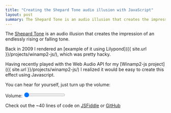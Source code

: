 ```yaml
---
title: "Creating the Shepard Tone audio illusion with JavaScript"
layout: post
summary: The Shepard Tone is an audio illusion that creates the impression of an endlessly rising or falling tone.
---
```


The [Shepard Tone](http://en.wikipedia.org/wiki/Shepard_tone) is an audio
illusion that creates the impression of an endlessly rising or falling tone.

Back in 2009 I rendered an [example of it using
Lilypond]({{ site.url }}/projects/winamp2-js/), which was pretty
hacky.

Having recently played with the Web Audio API for my [Winamp2-js
project]({{ site.url }}/projects/winamp2-js/) I realized it
would be easy to create this effect using Javascript.

You can hear for yourself, just turn up the volume:

<script>
var min_freq = 10;
var max_freq = 40000;
var steps_per_loop = 12;
var seconds_per_loop = 5;

var audioCtx = new (window.AudioContext || window.webkitAudioContext)();
var gainNode = audioCtx.createGain();
gainNode.connect(audioCtx.destination);

setVolume(0); // Initialize volume to match range input
var playing = false;

var step_speed = 1000 * seconds_per_loop / steps_per_loop;
var multiplier = Math.pow(2, 1/steps_per_loop)
var current_step = 0;
var oscillators = [];

function shepardLoop () {
    base_freq = min_freq;
    for(i = 0; base_freq < max_freq; i++) {
        if(oscillators[i]) oscillators[i].stop(0);
        freq = base_freq * Math.pow(multiplier, current_step);
        oscillator = audioCtx.createOscillator();
        oscillator.frequency.value = freq; // value in hertz
        oscillator.connect(gainNode);
        oscillator.start(0);
        oscillators[i] = oscillator;
        base_freq = base_freq * 2;
    }
    current_step = (current_step + 1) % steps_per_loop;
    setTimeout(shepardLoop, step_speed);
}

function start() {
    if(!playing) {
        playing = true;
        shepardLoop();
    }
}
function setVolume(volume) {
    gainNode.gain.value = volume / 100 / 12;
}
</script>

Volume: <input type='range' min='0' max='100' value='0' oninput="setVolume(this.value)" ontouchstart="start();" onmousedown="start();">

Check out the ~40 lines of code on
[JSFiddle](http://jsfiddle.net/captbaritone/x893Lqk5) or
[GitHub](https://raw.githubusercontent.com/captbaritone/programming-blog-content/master/blog/creating-the-shepard-tone-audio-illusion-with-javascript.md)

